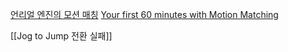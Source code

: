 [언리얼 엔진의 모션 매칭](https://dev.epicgames.com/documentation/ko-kr/unreal-engine/motion-matching-in-unreal-engine)
[Your first 60 minutes with Motion Matching](https://dev.epicgames.com/community/learning/tutorials/lwlG/unreal-engine-your-first-60-minutes-with-motion-matching)

[[Jog to Jump 전환 실패]]
